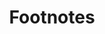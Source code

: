 ﻿---
title: "Footnotes"
second_title: "Aspose Words Cloud Docs"
type: docs
url: /footnotes/
aliases: [/working-with-footnotes/]
description: "Work with Footnotes in a Word document"
weight: 110
---

